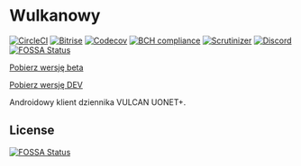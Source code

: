 # Wulkanowy

[![CircleCI](https://img.shields.io/circleci/project/github/wulkanowy/wulkanowy/master.svg?style=flat-square)](https://circleci.com/gh/wulkanowy/wulkanowy)
[![Bitrise](https://img.shields.io/bitrise/daeff1893f3c8128/master.svg?token=Hjm1ACamk86JDeVVJHOeqQ&style=flat-square)](https://www.bitrise.io/app/daeff1893f3c8128)
[![Codecov](https://img.shields.io/codecov/c/github/wulkanowy/wulkanowy/master.svg?style=flat-square)](https://codecov.io/gh/wulkanowy/wulkanowy)
[![BCH compliance](https://bettercodehub.com/edge/badge/wulkanowy/wulkanowy?branch=master)](https://bettercodehub.com/)
[![Scrutinizer](https://img.shields.io/scrutinizer/g/wulkanowy/wulkanowy.svg?style=flat-square)](https://scrutinizer-ci.com/g/wulkanowy/wulkanowy/?branch=master)
[![Discord](https://img.shields.io/discord/390889354199040011.svg?style=flat-square)](https://discord.gg/vccAQBr)
[![FOSSA Status](https://app.fossa.io/api/projects/custom%2B5644%2Fgit%40github.com%3Awulkanowy%2Fwulkanowy.git.svg?type=shield)](https://app.fossa.io/projects/custom%2B5644%2Fgit%40github.com%3Awulkanowy%2Fwulkanowy.git?ref=badge_shield)

[Pobierz wersję beta](https://play.google.com/store/apps/details?id=io.github.wulkanowy&amp;utm_source=vcs)

[Pobierz wersję DEV](https://bitrise-redirector.herokuapp.com/v0.1/apps/daeff1893f3c8128/builds/master/artifacts/0)

Androidowy klient dziennika VULCAN UONET+.


## License

[![FOSSA Status](https://app.fossa.io/api/projects/custom%2B5644%2Fgit%40github.com%3Awulkanowy%2Fwulkanowy.git.svg?type=large)](https://app.fossa.io/projects/custom%2B5644%2Fgit%40github.com%3Awulkanowy%2Fwulkanowy.git?ref=badge_large)
